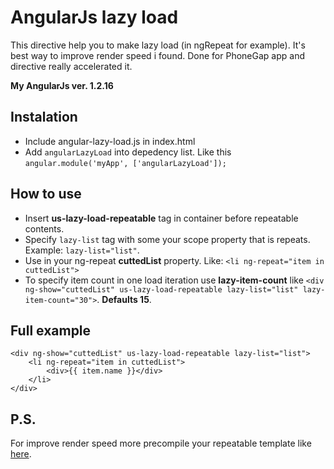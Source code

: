 AngularJs lazy load
=================

This directive help you to make lazy load (in ngRepeat for example). It's best way to improve render speed i found. Done for PhoneGap app and directive really accelerated it. 

__My AngularJs ver. 1.2.16__

## Instalation
* Include angular-lazy-load.js in index.html
* Add ```angularLazyLoad``` into depedency list. Like this ``` angular.module('myApp', ['angularLazyLoad']);  ```

## How to use
* Insert __us-lazy-load-repeatable__ tag in container before repeatable contents. 
* Specify ``` lazy-list ``` tag with some your scope property that is repeats. Example: ``` lazy-list="list" ```.
* Use in your ng-repeat __cuttedList__ property. Like: ``` <li ng-repeat="item in cuttedList">  ```
* To specify item count in one load iteration use __lazy-item-count__ like     ``` <div ng-show="cuttedList" us-lazy-load-repeatable lazy-list="list" lazy-item-count="30"> ```. __Defaults 15__.

## Full example
```
<div ng-show="cuttedList" us-lazy-load-repeatable lazy-list="list">
	<li ng-repeat="item in cuttedList">
		<div>{{ item.name }}</div>
	</li>
</div>
```

## P.S.
For improve render speed more precompile your repeatable template like [here](https://gist.github.com/vojtajina/3354046). 
